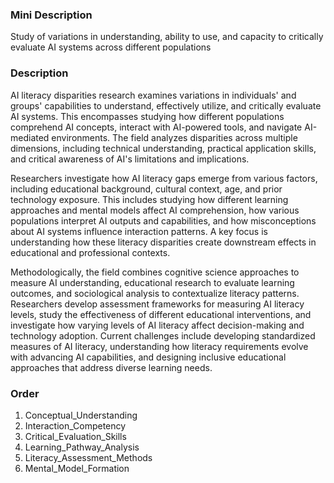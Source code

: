 ### Mini Description

Study of variations in understanding, ability to use, and capacity to critically evaluate AI systems across different populations

### Description

AI literacy disparities research examines variations in individuals' and groups' capabilities to understand, effectively utilize, and critically evaluate AI systems. This encompasses studying how different populations comprehend AI concepts, interact with AI-powered tools, and navigate AI-mediated environments. The field analyzes disparities across multiple dimensions, including technical understanding, practical application skills, and critical awareness of AI's limitations and implications.

Researchers investigate how AI literacy gaps emerge from various factors, including educational background, cultural context, age, and prior technology exposure. This includes studying how different learning approaches and mental models affect AI comprehension, how various populations interpret AI outputs and capabilities, and how misconceptions about AI systems influence interaction patterns. A key focus is understanding how these literacy disparities create downstream effects in educational and professional contexts.

Methodologically, the field combines cognitive science approaches to measure AI understanding, educational research to evaluate learning outcomes, and sociological analysis to contextualize literacy patterns. Researchers develop assessment frameworks for measuring AI literacy levels, study the effectiveness of different educational interventions, and investigate how varying levels of AI literacy affect decision-making and technology adoption. Current challenges include developing standardized measures of AI literacy, understanding how literacy requirements evolve with advancing AI capabilities, and designing inclusive educational approaches that address diverse learning needs.

### Order

1. Conceptual_Understanding
2. Interaction_Competency
3. Critical_Evaluation_Skills
4. Learning_Pathway_Analysis
5. Literacy_Assessment_Methods
6. Mental_Model_Formation
